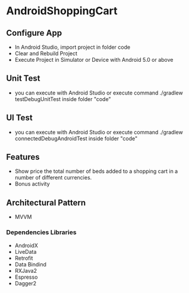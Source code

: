 # AndroidShoppingCart

## Configure App
- In Android Studio, import project in folder code
- Clear and Rebuild Project
- Execute Project in Simulator or Device with Android 5.0 or above

## Unit Test
- you can execute with Android Studio or execute command ./gradlew testDebugUnitTest inside folder "code"

## UI Test
- you can execute with Android Studio or execute command ./gradlew connectedDebugAndroidTest inside folder "code"

## Features
- Show price the total number of beds added to a shopping cart in a number of different currencies.
- Bonus activity

## Architectural Pattern
- MVVM

### Dependencies Libraries
- AndroidX
- LiveData
- Retrofit
- Data Bindind
- RXJava2
- Espresso
- Dagger2

